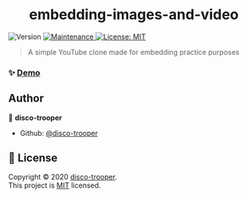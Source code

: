 <h1 align="center">embedding-images-and-video</h1>
<p>
  <img alt="Version" src="https://img.shields.io/badge/version-1.0.0-blue.svg?cacheSeconds=2592000" />
  <a href="https://github.com/disco-trooper/embedding-images-and-video/graphs/commit-activity" target="_blank">
    <img alt="Maintenance" src="https://img.shields.io/badge/Maintained%3F-yes-green.svg" />
  </a>
  <a href="https://github.com/disco-trooper/embedding-images-and-video/blob/master/LICENSE" target="_blank">
    <img alt="License: MIT" src="https://img.shields.io/github/license/disco-trooper/embedding-images-and-video" />
  </a>
</p>

> A simple YouTube clone made for embedding practice purposes

### ✨ [Demo](https://disco-trooper.github.io/embedding-images-and-video/)

## Author

👤 **disco-trooper**

* Github: [@disco-trooper](https://github.com/disco-trooper)

## 📝 License

Copyright © 2020 [disco-trooper](https://github.com/disco-trooper).<br />
This project is [MIT](https://github.com/disco-trooper/embedding-images-and-video/blob/master/LICENSE) licensed.

